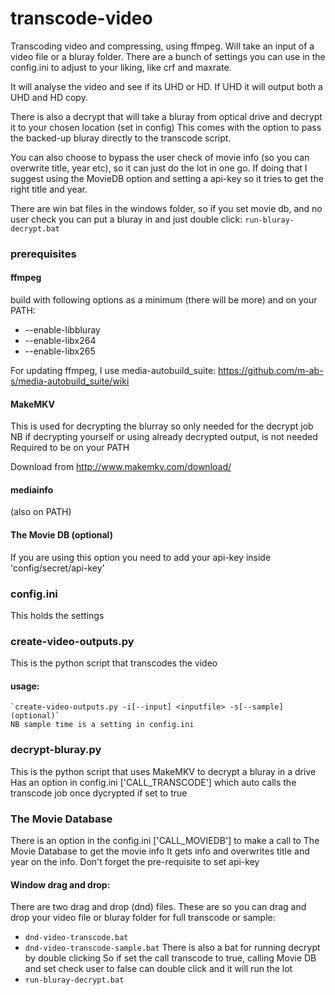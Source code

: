 # transcode-video

Transcoding video and compressing, using ffmpeg. Will take an input of a video file or a bluray folder.
There are a bunch of settings you can use in the config.ini to adjust to your liking, like crf and maxrate.

It will analyse the video and see if its UHD or HD. If UHD it will output both a UHD and HD copy.

There is also a decrypt that will take a bluray from optical drive and decrypt it to your chosen location (set in config)
This comes with the option to pass the backed-up bluray directly to the transcode script.

You can also choose to bypass the user check of movie info (so you can overwrite title, year etc), so it can just do the lot in one go.
If doing that I suggest using the MovieDB option and setting a api-key so it tries to get the right title and year.

There are win bat files in the windows folder, so if you set movie db, and no user check you can put a bluray in and just double click:	`run-bluray-decrypt.bat`


### prerequisites
#### ffmpeg 
build with following options as a minimum (there will be more) and on your PATH:	
*	--enable-libbluray
*	--enable-libx264 
*	--enable-libx265

For updating ffmpeg, I use media-autobuild_suite:		https://github.com/m-ab-s/media-autobuild_suite/wiki

#### MakeMKV
This is used for decrypting the blurray so only needed for the decrypt job
NB if decrypting yourself or using already decrypted output, is not needed
Required to be on your PATH

Download from 				http://www.makemkv.com/download/

#### mediainfo
(also on PATH)

#### The Movie DB (optional)
If you are using this option you need to add your api-key inside 'config/secret/api-key'

### config.ini
This holds the settings

### create-video-outputs.py
This is the python script that transcodes the video

#### usage:
	`create-video-outputs.py -i[--input] <inputfile> -s[--sample] (optional)`
	NB sample time is a setting in config.ini
	
### decrypt-bluray.py
This is the python script that uses MakeMKV to decrypt a bluray in a drive
Has an option in config.ini ['CALL_TRANSCODE'] which auto calls the transcode job once dycrypted if set to true

### The Movie Database
There is an option in the config.ini ['CALL_MOVIEDB'] to make a call to The Movie Database to get the movie info
It gets info and overwrites title and year on the info. Don't forget the pre-requisite to set api-key


#### Window drag and drop:
There are two drag and drop (dnd) files. These are so you can drag and drop your video file or bluray folder for full transcode or sample:
*	`dnd-video-transcode.bat`	
*	`dnd-video-transcode-sample.bat`
There is also a bat for running decrypt by double clicking
So if set the call transcode to true, calling Movie DB and set check user to false can double click and it will run the lot
*	`run-bluray-decrypt.bat`









